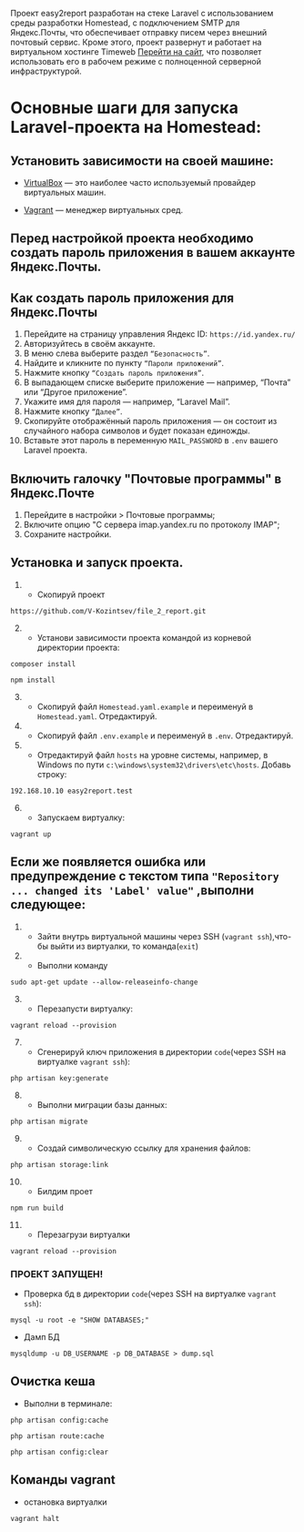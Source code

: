 Проект easy2report разработан на стеке Laravel с использованием среды разработки Homestead, с подключением SMTP для Яндекс.Почты, что обеспечивает отправку писем через внешний почтовый сервис.
Кроме этого, проект развернут и работает на виртуальном хостинге Timeweb [Перейти на сайт](https://easy2report.ru/), что позволяет использовать его в рабочем режиме с полноценной серверной инфраструктурой.

# Основные шаги для запуска Laravel-проекта на Homestead:

## Установить зависимости на своей машине:

- [VirtualBox](https://www.virtualbox.org/) — это наиболее часто используемый провайдер виртуальных машин.

- [Vagrant](https://developer.hashicorp.com/vagrant) — менеджер виртуальных сред.


## Перед настройкой проекта необходимо создать пароль приложения в вашем аккаунте Яндекс.Почты.

## Как создать пароль приложения для Яндекс.Почты
1. Перейдите на страницу управления Яндекс ID: `https://id.yandex.ru/`
2. Авторизуйтесь в своём аккаунте.
3. В меню слева выберите раздел `“Безопасность”`.
4. Найдите и кликните по пункту `“Пароли приложений”`.
5. Нажмите кнопку `“Создать пароль приложения”`.
6. В выпадающем списке выберите приложение — например, “Почта” или “Другое приложение”.
7. Укажите имя для пароля — например, “Laravel Mail”.
8. Нажмите кнопку `“Далее”`.
9. Скопируйте отображённый пароль приложения — он состоит из случайного набора символов и будет показан единожды.
10. Вставьте этот пароль в переменную `MAIL_PASSWORD` в `.env` вашего Laravel проекта.

## Включить галочку "Почтовые программы" в Яндекс.Почте

1. Перейдите в настройки > Почтовые программы;
2. Включите опцию "С сервера imap.yandex.ru по протоколу IMAP";
3. Сохраните настройки.

## Установка и запуск проекта.

1. - Скопируй проект 

```
https://github.com/V-Kozintsev/file_2_report.git
```

2. - Установи зависимости проекта командой из корневой директории проекта:

```
composer install
```

```
npm install
```

3. - Скопируй файл `Homestead.yaml.example` и переименуй в `Homestead.yaml`. Отредактируй.

4. - Скопируй файл `.env.example` и переименуй в `.env`. Отредактируй.

5. - Отредактируй файл `hosts` на уровне системы, например, в Windows по пути `c:\windows\system32\drivers\etc\hosts`. Добавь строку:

```
192.168.10.10 easy2report.test
```

6. - Запускаем виртуалку:

```
vagrant up
```

## Если же появляется ошибка или предупреждение с текстом типа `"Repository ... changed its 'Label' value"` ,выполни следующее:

1. - Зайти внутрь виртуальной машины через SSH (`vagrant ssh`),что-бы выйти из виртуалки, то команда(`exit`)

2. - Выполни команду
```
sudo apt-get update --allow-releaseinfo-change
```

3. - Перезапусти виртуалку:

```
vagrant reload --provision
```

7. - Сгенерируй ключ приложения в директории `code`(через SSH на виртуалке `vagrant ssh`):

```
php artisan key:generate
```

8. - Выполни миграции базы данных:

```
php artisan migrate
```

9. - Создай символическую ссылку для хранения файлов:

```
php artisan storage:link
```

10. - Билдим проет
 
```
npm run build
```

11. - Перезагрузи виртуалки

```
vagrant reload --provision
```

### ПРОЕКТ ЗАПУЩЕН!

- Проверка бд в директории `code`(через SSH на виртуалке `vagrant ssh`):

```
mysql -u root -e "SHOW DATABASES;"
```

- Дамп БД
```
mysqldump -u DB_USERNAME -p DB_DATABASE > dump.sql
```

## Очистка кеша

- Выполни в терминале:

```
php artisan config:cache
```
```
php artisan route:cache
```
```
php artisan config:clear
```

## Команды vagrant

- остановка виртуалки 

```
vagrant halt
```


